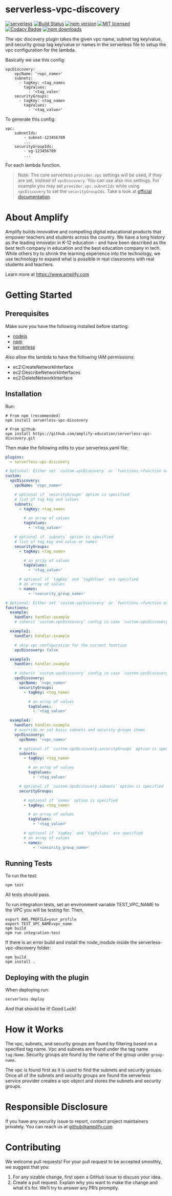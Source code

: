 # serverless-vpc-discovery

[![serverless](http://public.serverless.com/badges/v3.svg)](http://www.serverless.com)
[![Build Status](https://travis-ci.org/amplify-education/serverless-vpc-discovery.svg?branch=master)](https://travis-ci.org/amplify-education/serverless-vpc-discovery)
[![npm version](https://badge.fury.io/js/serverless-vpc-discovery.svg)](https://badge.fury.io/js/serverless-vpc-discovery)
[![MIT licensed](https://img.shields.io/badge/license-MIT-blue.svg)](https://raw.githubusercontent.com/amplify-education/serverless-vpc-discovery/master/LICENSE)
[![Codacy Badge](https://app.codacy.com/project/badge/Grade/8135a66ac35648758d22e242fbdbd732)](https://app.codacy.com/gh/amplify-education/serverless-vpc-discovery/dashboard?utm_source=gh&utm_medium=referral&utm_content=&utm_campaign=Badge_grade)
[![npm downloads](https://img.shields.io/npm/dt/serverless-vpc-discovery.svg?style=flat)](https://www.npmjs.com/package/serverless-vpc-discovery)

The vpc discovery plugin takes the given vpc name, subnet tag key/value, and security group tag key/value or names in
the serverless file to setup the vpc configuration for the lambda.

Basically we use this config:

```
vpcDiscovery:
    vpcName: '<vpc_name>'
    subnets:
      - tagKey: <tag_name>
        tagValues:
          - '<tag_vale>'
    securityGroups:
      - tagKey: <tag_name>
        tagValues:
          - '<tag_value>'
```

To generate this config:

```
vpc:
    subnetIds:
        - subnet-123456789
        ...
    securityGroupIds:
        - sg-123456789
        ...
```

For each lambda function.

> Note: The core serverless `provider.vpc` settings will be used, if they are set, instead of `vpcDiscovery`. You can
> use also mix settings. For example you may set `provider.vpc.subnetIds` while using `vpcDiscovery` to set
> the `securityGroupIds`. Take a look
> at [official documentation](https://www.serverless.com/framework/docs/providers/aws/guide/functions#vpc-configuration).

# About Amplify

Amplify builds innovative and compelling digital educational products that empower teachers and students across the
country. We have a long history as the leading innovator in K-12 education - and have been described as the best tech
company in education and the best education company in tech. While others try to shrink the learning experience into the
technology, we use technology to expand what is possible in real classrooms with real students and teachers.

Learn more at https://www.amplify.com

# Getting Started

## Prerequisites

Make sure you have the following installed before starting:

* [nodejs](https://nodejs.org/en/download/)
* [npm](https://www.npmjs.com/get-npm?utm_source=house\&utm_medium=homepage\&utm_campaign=free%20orgs\&utm_term=Install%20npm)
* [serverless](https://serverless.com/framework/docs/providers/aws/guide/installation/)

Also allow the lambda to have the following IAM permissions:

* ec2:CreateNetworkInterface
* ec2:DescribeNetworkInterfaces
* ec2:DeleteNetworkInterface

## Installation

Run:

```
# From npm (recommended)
npm install serverless-vpc-discovery

# From github
npm install https://github.com/amplify-education/serverless-vpc-discovery.git
```

Then make the following edits to your serverless.yaml file:

```yaml
plugins:
  - serverless-vpc-discovery

# Optional: Either set `custom.vpcDiscovery` or `functions.<function name>.vpcDiscovery`
custom:
  vpcDiscovery:
    vpcName: '<vpc_name>'

    # optional if `securityGroups` option is specified
    # list of tag key and values 
    subnets:
      - tagKey: <tag_name>

        # an array of values
        tagValues:
          - '<tag_value>'

    # optional if `subnets` option is specified
    # list of tag key and value or names
    securityGroups:
      - tagKey: <tag_name>

        # an array of values
        tagValues:
          - '<tag_value>'

      # optional if `tagKey` and `tagValues` are specified
      # an array of values
      - names:
          - '<security_group_name>'

# Optional: Either set `custom.vpcDiscovery` or `functions.<function name>.vpcDiscovery`
functions:
  example:
    handler: handler.example
    # inherit `custom.vpcDiscovery` config in case `custom.vpcDiscovery` is specified

  example2:
    handler: handler.example

    # skip vpc configuration for the current function
    vpcDiscovery: false

  example3:
    handler: handler.example

    # inherit `custom.vpcDiscovery` config in case `custom.vpcDiscovery` is specified and override security group names
    vpcDiscovery:
      vpcName: '<vpc_name>'
      securityGroups:
        - tagKey: <tag_name>

          # an array of values
          tagValues:
            - '<tag_value>'

  example4:
    handler: handler.example
    # override or set basic subnets and security groups items
    vpcDiscovery:
      vpcName: '<vpc_name>'

      # optional if `custom.vpcDiscovery.securityGroups` option is specified
      subnets:
        - tagKey: <tag_name>

          # an array of values
          tagValues:
            - '<tag_value>'

      # optional if `custom.vpcDiscovery.subnets` option is specified
      securityGroups:

        # optional if `names` option is specified
        - tagKey: <tag_name>

          # an array of values
          tagValues:
            - '<tag_value>'

        # optional if `tagKey` and `tagValues` are specified
        # an array of values
        - names:
            - '<security_group_name>'
```

## Running Tests

To run the test:

```
npm test
```

All tests should pass.

To run integration tests, set an environment variable TEST\_VPC\_NAME to the VPC you will be testing for. Then,

```
export AWS_PROFILE=your_profile
export TEST_VPC_NAME=vpc_name
npm build
npm run integration-test
```

If there is an error build and install the node\_module inside the serverless-vpc-discovery folder:

```
npm build
npm install .
```

## Deploying with the plugin

When deploying run:

```
serverless deploy
```

And that should be it! Good Luck!

# How it Works

The vpc, subnets, and security groups are found by filtering based on a specified tag name.
Vpc and subnets are found under the tag name `tag:Name`.
Security groups are found by the name of the group under `group-name`.

The vpc is found first as it is used to find the subnets and security groups. Once all of the subnets and security
groups are found the serverless service provider creates a vpc object and stores the subnets and security groups.

# Responsible Disclosure

If you have any security issue to report, contact project maintainers privately.
You can reach us at <github@amplify.com>

# Contributing

We welcome pull requests! For your pull request to be accepted smoothly, we suggest that you:

1. For any sizable change, first open a GitHub issue to discuss your idea.
2. Create a pull request. Explain why you want to make the change and what it’s for.
   We’ll try to answer any PR’s promptly.
